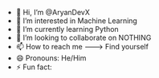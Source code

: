 - 👋 Hi, I’m @AryanDevX
- 👀 I’m interested in Machine Learning
- 🌱 I’m currently learning Python
- 💞️ I’m looking to collaborate on NOTHING
- 📫 How to reach me ---> Find yourself
- 😄 Pronouns: He/Him
- ⚡ Fun fact: 

<!---
AryanDevX/AryanDevX is a ✨ special ✨ repository because its `README.md` (this file) appears on your GitHub profile.
You can click the Preview link to take a look at your changes.
--->
